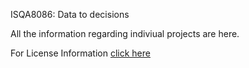 ISQA8086: Data to decisions

All the information regarding indiviual projects are here.

For License Information [click here](https://github.com/pallavi0902/ISQA8086/blob/master/LICENSE)
